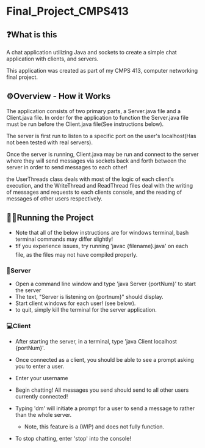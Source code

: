 # Final_Project_CMPS413

## ❓What is this

A chat application utilizing Java and sockets to create a simple chat application with clients, and servers.

This application was created as part of my CMPS 413, computer networking final project.

## ⚙Overview - How it Works

The application consists of two primary parts, a Server.java file and a Client.java file. In order for the application to function the Server.java file must be run before the Client.java file(See instructions below).

The server is first run to listen to a specific port on the user's localhost(Has not been tested with real servers).

Once the server is running, Client.java may be run and connect to the server where they will send messages via sockets back and forth between the server in order to send messages to each other!

the UserThreads class deals with most of the logic of each client's execution, and the WriteThread and ReadThread files deal with the writing of messages and requests to each clients console, and the reading of messages of other users respectively.

## 🏃‍♂️Running the Project

- Note that all of the below instructions are for windows terminal, bash terminal commands may differ slightly!
- ❗If you experience issues, try running 'javac {filename}.java' on each file, as the files may not have compiled properly.

### 💽Server

- Open a command line window and type 'java Server {portNum}' to start the server
- The text, "Server is listening on {portnum}" should display.
- Start client windows for each user! (see below).
- to quit, simply kill the terminal for the server application.

### 💻Client

- After starting the server, in a terminal, type 'java Client localhost {portNum}'.

- Once connected as a client, you should be able to see a prompt asking you to enter a user.

- Enter your username

- Begin chatting! All messages you send should send to all other users currently connected!

- Typing 'dm' will initiate a prompt for a user to send a message to rather than the whole server.

  - Note, this feature is a (WIP) and does not fully function.

- To stop chatting, enter 'stop' into the console!
